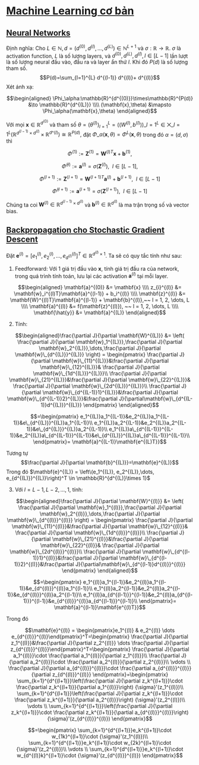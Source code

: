 # [Machine Learning cơ bản](https://machinelearningcoban.com/about/)
## [Neural Networks](https://machinelearningcoban.com/2017/02/24/mlp/)
Định nghĩa: Cho $L \in \mathbb{N}, d = (d^{(0)},d^{(l)},\dots,d^{(L)}) \in \mathbb{N}^{L+1}$ và $\sigma:\mathbb{R} \to \mathbb{R}.$ $\sigma$ là activation function, $L$ là số lượng layers, 
và $d^{(0)},d^{(L)},d^{(l)},l \in [L-1]$ lần lượt là số lượng neural đầu vào, đầu ra và layer ẩn thứ $l$. Khi đó $P(d)$ là số lượng tham số.
$$P(d)=\sum_{l=1}^{L} d^{(l-1)} d^{(l)}+ d^{(l)}$$
Xét ánh xạ:

$$\begin{aligned} 
\Phi_\alpha:\mathbb{R}^{d^{(0)}}\times\mathbb{R}^{P(d)} &\to \mathbb{R}^{d^{(L)}} \\\\ (\mathbf{x},\theta) &\mapsto \Phi_\alpha(\mathbf{x},\theta) 
\end{aligned}$$

Với mọi $\mathbf{x} \in \mathbb{R}^{d^{(0)}}$ và tham số $\theta = (\theta^{(l)})_{l=1}^L=((W^{(l)},b^{(l)}))\_{l=1}^L \in \bigtimes\limits\_{l=1}^{L}(\mathbb{R}^{d^{(l-1)}\times d^{(l)}}\times \mathbb{R}^{d\^{(l)}})\cong \mathbb{R}^{P(d)},$ đặt $\Phi\_{\alpha}(\mathbf{x},\theta)=\Phi^L(\mathbf{x},\theta)$ trong đó $\alpha=(d,\sigma)$ thì

$$\Phi^{(1)}:=\mathbf{Z}^{(1)}=\mathbf{W}^{(l)T}\mathbf{x}+\mathbf{b}^{(1)},$$   

$$\bar\Phi^{(l)}:=\mathbf{a}^{(l)}=\sigma(\mathbf{Z}^{(l)}),~~l \in [L-1],$$

$$\Phi^{(l+1)}:=\mathbf{Z}^{(l+1)}=\mathbf{W}^{(l+1)T}\mathbf{a}^{(l)}+\mathbf{b}^{(l+1)},~~l \in [L-1]$$

$$\bar\Phi^{(l+1)}:=\mathbf{a}^{(l+1)}=\sigma(\mathbf{Z}^{(l+1)}),~~l \in [L-1]$$

Chúng ta coi $\mathbf{W}^{(l)} \in \mathbb{R}^{d^{(l-1)} \times d^{(l)}}$ và $\mathbf{b}^{(l)} \in \mathbb{R}^{d^{(l)}}$ là ma trận trọng số và vector bias.
## [Backpropagation cho Stochastic Gradient Descent](https://mattmazur.com/2015/03/17/a-step-by-step-backpropagation-example/?fbclid=IwAR2awLv1m6QkU7pDlpusUjOOrv4R61TSFLyllhuTPneuxUTpQhJmB3s3Is8)
Đặt $\mathbf{e}^{(l)} = [e_1^{(l)}, e_2^{(l)}, …, e_{d^{(l)}}^{(l)}]^T \in \mathbb{R}^{d^{(l)}\times 1}$. Ta sẽ có quy tắc tính như sau:
1. Feedforward: Với 1 giá trị đầu vào $\mathbf{x}$, tính giá trị đầu ra của network, trong quá trình tính toán, lưu lại các activation $\mathbf{a}^{(l)}$ tại mỗi layer.

$$\begin{aligned}
\mathbf{a}^{(0)} &= \mathbf{x} \\\\ z_{i}^{(l)} &= \mathbf{w}_i^{(l)T}\mathbf{a}^{(l-1)} + b_i^{(l)} \\\\
\mathbf{z}^{(l)} &= \mathbf{W}^{(l)T}\mathbf{a}^{(l-1)} + \mathbf{b}^{(l)},~~ l =  1, 2, \dots, L \\\\
\mathbf{a}^{(l)} &= f(\mathbf{z}^{(l)}), ~~ l =  1, 2, \dots, L \\\\
\mathbf{\hat{y}} &= \mathbf{a}^{(L)}
\end{aligned}$$

2. Tính:

$$\begin{aligned}\frac{\partial J}{\partial \mathbf{W}^{(L)}} &= \left( \frac{\partial J}{\partial \mathbf{w}_1^{(L)}},\frac{\partial J}{\partial \mathbf{w}_2^{(L)}},\dots,\frac{\partial J}{\partial \mathbf{w}\_{d^{(L)}}^{(L)}} \right) = \begin{pmatrix}
\frac{\partial J}{\partial \mathbf{w}\_{11}^{(L)}}&\frac{\partial J}{\partial \mathbf{w}\_{12}^{(L)}}& \frac{\partial J}{\partial \mathbf{w}\_{1d^{(L)}}^{(L)}}\\ 
\frac{\partial J}{\partial \mathbf{w}\_{21}^{(L)}}&\frac{\partial J}{\partial \mathbf{w}\_{22}^{(L)}}& \frac{\partial J}{\partial \mathbf{w}\_{2d^{(L)}}^{(L)}}\\ 
\frac{\partial J}{\partial \mathbf{w}\_{d^{(L-1)}1}^{(L)}}&\frac{\partial J}{\partial \mathbf{w}\_{d^{(L-1)}2}^{(L)}}&\frac{\partial J}{\partial\mathbf{w}\_{d^{(L-1)}d^{(L)}}^{(L)}}
\end{pmatrix}
\end{aligned}$$

$$=\begin{pmatrix}
e_1^{(L)}a_1^{(L-1)}&e_2^{(L)}a_1^{(L-1)}&e\_{d^{(L)}}^{(L)}a_1^{(L-1)}\\ 
e_1^{(L)}a_2^{(L-1)}&e_2^{(L)}a_2^{(L-1)}&e\_{d^{(L)}}^{(L)}a_2^{(L-1)}\\ 
e_1^{(L)}a\_{d^{(L-1)}}^{(L-1)}&e_2^{(L)}a\_{d^{(L-1)}}^{(L-1)}&e\_{d^{(L)}}^{(L)}a\_{d^{(L-1)}}^{(L-1)}\\
\end{pmatrix}= \mathbf{a}^{(L-1)}\mathbf{e^{(L)T}}$$

  Tương tự 
$$\frac{\partial J}{\partial \mathbf{b}^{(L)}}=\mathbf{e}^{(L)}$$
  Trong đó $\mathbf{e}^{(L)} = \left\(e_1^{(L)}, e_2^{(L)},\dots, e_{d^{(L)}}^{(L)}\right)^T \in \mathbb{R}^{d^{(L)}\times 1}$  

3. Với $l = L-1,L-2,\dots,1$, tính:

$$\begin{aligned}\frac{\partial J}{\partial \mathbf{W}^{(l)}} &= \left( \frac{\partial J}{\partial \mathbf{w}_1^{(l)}},\frac{\partial J}{\partial \mathbf{w}_2^{(l)}},\dots,\frac{\partial J}{\partial \mathbf{w}\_{d^{(l)}}^{(l)}} \right) = \begin{pmatrix}
\frac{\partial J}{\partial \mathbf{w}\_{11}^{(l)}}&\frac{\partial J}{\partial \mathbf{w}\_{12}^{(l)}}& \frac{\partial J}{\partial \mathbf{w}\_{1d^{(l)}}^{(l)}}\\ 
\frac{\partial J}{\partial \mathbf{w}\_{21}^{(l)}}&\frac{\partial J}{\partial \mathbf{w}\_{22}^{(l)}}& \frac{\partial J}{\partial \mathbf{w}\_{2d^{(l)}}^{(l)}}\\ 
\frac{\partial J}{\partial \mathbf{w}\_{d^{(l-1)}1}^{(l)}}&\frac{\partial J}{\partial \mathbf{w}\_{d^{(l-1)}2}^{(l)}}&\frac{\partial J}{\partial\mathbf{w}\_{d^{(l-1)}d^{(l)}}^{(l)}}
\end{pmatrix}
\end{aligned}$$

$$=\begin{pmatrix}
e_1^{(l)}a_1^{(l-1)}&e_2^{(l)}a_1^{(l-1)}&e_{d^{(l)}}^{(l)}a_1^{(l-1)}\\
e_1^{(l)}a_2^{(l-1)}&e_2^{(l)}a_2^{(l-1)}&e_{d^{(l)}}^{(l)}a_2^{(l-1)}\\
e_1^{(l)}a_{d^{(l-1)}}^{(l-1)}&e_2^{(l)}a_{d^{(l-1)}}^{(l-1)}&e_{d^{(l)}}^{(l)}a_{d^{(l-1)}}^{(l-1)}\\
\end{pmatrix}= \mathbf{a}^{(l-1)}\mathbf{e^{(l)T}}$$

Trong đó 

$$\mathbf{e}^{(l)} = \begin{pmatrix}e_1^{(l)} & e_2^{(l)} \dots e_{d^{(l)}}^{(l)}\end{pmatrix}^T=\begin{pmatrix}
\frac{\partial J}{\partial z_1^{(l)}}&\frac{\partial J}{\partial z_2^{(l)}} \dots \frac{\partial J}{\partial z_{d^{(l)}}^{(l)}}\end{pmatrix}^T=\begin{pmatrix}
\frac{\partial J}{\partial a_1^{(l)}}\cdot \frac{\partial a_1^{(l)}}{\partial z_1^{(l)}}\\ 
\frac{\partial J}{\partial a_2^{(l)}}\cdot \frac{\partial a_2^{(l)}}{\partial z_2^{(l)}}\\ 
\vdots \\ 
\frac{\partial J}{\partial a_{d^{(l)}}^{(l)}}\cdot \frac{\partial a_{d^{(l)}}^{(l)}}{\partial z_{d^{(l)}}^{(l)}}
\end{pmatrix}=\begin{pmatrix}
\sum_{k=1}^{d^{(l+1)}}\left(\frac{\partial J}{\partial z_k^{(l+1)}}\cdot \frac{\partial z_k^{(l+1)}}{\partial a_1^{(l)}}\right) {\sigma}'(z_1^{(l)})\\ 
\sum_{k=1}^{d^{(l+1)}}\left(\frac{\partial J}{\partial z_k^{(l+1)}}\cdot \frac{\partial z_k^{(l+1)}}{\partial a_2^{(l)}}\right) {\sigma}'(z_2^{(l)})\\
\vdots \\
\sum_{k=1}^{d^{(l+1)}}\left(\frac{\partial J}{\partial z_k^{(l+1)}}\cdot \frac{\partial z_k^{(l+1)}}{\partial a_{d^{(l)}}^{(l)}}\right) {\sigma}'(z_{d^{(l)}}^{(l)})
\end{pmatrix}$$

$$=\begin{pmatrix}
\sum_{k=1}^{d^{(l+1)}}e_k^{(l+1)}\cdot w_{1k}^{(l+1)}\cdot {\sigma}'(z_1^{(l)})\\ 
\sum_{k=1}^{d^{(l+1)}}e_k^{(l+1)}\cdot w_{2k}^{(l+1)}\cdot {\sigma}'(z_2^{(l)})\\
\vdots \\
\sum_{k=1}^{d^{(l+1)}}e_k^{(l+1)}\cdot w_{d^{(l)}k}^{(l+1)}\cdot {\sigma}'(z_{d^{(l)}}^{(l)})
\end{pmatrix}$$


